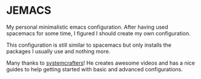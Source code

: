 # JEMACS

My personal minimalistic emacs configuration.
After having used spacemacs for some time, I figured I should create my own configuration.

This configuration is still similar to spacemacs but only installs the packages I usually use and nothing more.

Many thanks to [systemcrafters](https://systemcrafters.net)! 
He creates awesome videos and has a nice guides to help getting started with basic and advanced configurations.
